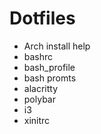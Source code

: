 # Dotfiles

- Arch install help
- bashrc
- bash_profile
- bash promts
- alacritty
- polybar
- i3
- xinitrc